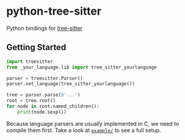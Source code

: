 # python-tree-sitter

Python bindings for [tree-sitter](https://tree-sitter.github.io/tree-sitter)


## Getting Started

```python
import treesitter
from _your_language.lib import tree_sitter_yourlanguage

parser = treesitter.Parser()
parser.set_language(tree_sitter_yourlanguage())

tree = parser.parse(b'...')
root = tree.root()
for node in root.named_children():
    print(node.sexp())
```

Because language parsers are usually implemented in C, we need to compile them first. Take a look at [`example/`](./example/) to see a full setup.
